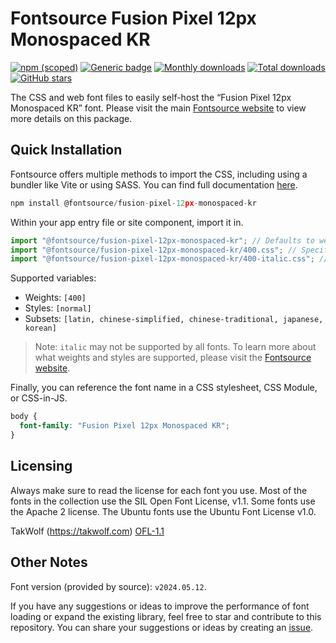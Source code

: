 # Fontsource Fusion Pixel 12px Monospaced KR

[![npm (scoped)](https://img.shields.io/npm/v/@fontsource/fusion-pixel-12px-monospaced-kr?color=brightgreen)](https://www.npmjs.com/package/@fontsource/fusion-pixel-12px-monospaced-kr) [![Generic badge](https://img.shields.io/badge/fontsource-passing-brightgreen)](https://github.com/fontsource/fontsource) [![Monthly downloads](https://badgen.net/npm/dm/@fontsource/fusion-pixel-12px-monospaced-kr)](https://github.com/fontsource/fontsource) [![Total downloads](https://badgen.net/npm/dt/@fontsource/fusion-pixel-12px-monospaced-kr)](https://github.com/fontsource/fontsource) [![GitHub stars](https://img.shields.io/github/stars/fontsource/fontsource.svg?style=social&label=Star)](https://github.com/fontsource/fontsource/stargazers)

The CSS and web font files to easily self-host the “Fusion Pixel 12px Monospaced KR” font. Please visit the main [Fontsource website](https://fontsource.org/fonts/fusion-pixel-12px-monospaced-kr) to view more details on this package.

## Quick Installation

Fontsource offers multiple methods to import the CSS, including using a bundler like Vite or using SASS. You can find full documentation [here](https://fontsource.org/docs/getting-started/introduction).

```javascript
npm install @fontsource/fusion-pixel-12px-monospaced-kr
```

Within your app entry file or site component, import it in.

```javascript
import "@fontsource/fusion-pixel-12px-monospaced-kr"; // Defaults to weight 400
import "@fontsource/fusion-pixel-12px-monospaced-kr/400.css"; // Specify weight
import "@fontsource/fusion-pixel-12px-monospaced-kr/400-italic.css"; // Specify weight and style
```

Supported variables:
- Weights: `[400]`
- Styles: `[normal]`
- Subsets: `[latin, chinese-simplified, chinese-traditional, japanese, korean]`

> Note: `italic` may not be supported by all fonts. To learn more about what weights and styles are supported, please visit the [Fontsource website](https://fontsource.org/fonts/fusion-pixel-12px-monospaced-kr).

Finally, you can reference the font name in a CSS stylesheet, CSS Module, or CSS-in-JS.

```css
body {
  font-family: "Fusion Pixel 12px Monospaced KR";
}
```

## Licensing
Always make sure to read the license for each font you use. Most of the fonts in the collection use the SIL Open Font License, v1.1. Some fonts use the Apache 2 license. The Ubuntu fonts use the Ubuntu Font License v1.0.

TakWolf (https://takwolf.com)
[OFL-1.1](https://raw.githubusercontent.com/TakWolf/fusion-pixel-font/master/LICENSE-OFL)

## Other Notes
Font version (provided by source): `v2024.05.12`.

If you have any suggestions or ideas to improve the performance of font loading or expand the existing library, feel free to star and contribute to this repository. You can share your suggestions or ideas by creating an [issue](https://github.com/fontsource/fontsource/issues).
